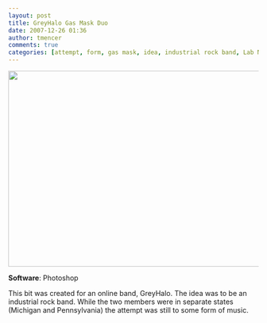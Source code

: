 ```yaml
---
layout: post
title: GreyHalo Gas Mask Duo
date: 2007-12-26 01:36
author: tmencer
comments: true
categories: [attempt, form, gas mask, idea, industrial rock band, Lab Notes, music, pennsylvania, Software News, software photoshop]
---
```

<a href="http://www.cubelabmedia.com/wp-content/uploads/2011/06/gfx-gasmaskduo.jpg"><img class="aligncenter size-full wp-image-59" title="gfx-gasmaskduo" src="http://www.cubelabmedia.com/wp-content/uploads/2011/06/gfx-gasmaskduo.jpg" alt="" width="600" height="395" /></a>

<strong>Software</strong>: Photoshop

This bit was created for an online band, GreyHalo. The idea was to be an industrial rock band. While the two members were in separate states (Michigan and Pennsylvania) the attempt was still to some form of music.
